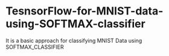 # TesnsorFlow-for-MNIST-data-using-SOFTMAX-classifier
It is a basic approach for classifying MNIST Data using SOFTMAX_CLASSIFIER 

